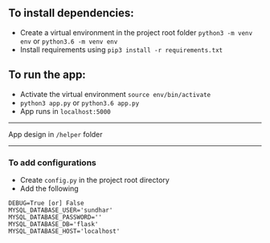 ## To install dependencies:
- Create a virtual environment in the project root folder `python3 -m venv env` or `python3.6 -m venv env`
- Install requirements using `pip3 install -r requirements.txt`

## To run the app:
- Activate the virtual environment `source env/bin/activate`
- `python3 app.py` or `python3.6 app.py`
- App runs in `localhost:5000`

---
App design in `/helper` folder

---
### To add configurations
- Create `config.py` in the project root directory
- Add the following
```
DEBUG=True [or] False
MYSQL_DATABASE_USER='sundhar'
MYSQL_DATABASE_PASSWORD=''
MYSQL_DATABASE_DB='flask'
MYSQL_DATABASE_HOST='localhost'
```
